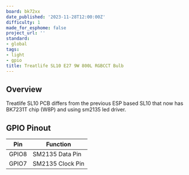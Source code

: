 ```yaml
---
board: bk72xx
date_published: '2023-11-28T12:00:00Z'
difficulty: 1
made_for_esphome: false
project_url: ''
standard:
- global
tags:
- light
- gpio
title: Treatlife SL10 E27 9W 800L RGBCCT Bulb
---
```


## Overview

Treatlife SL10 PCB differs from the previous ESP based SL10 that now has BK7231T chip (W8P) and using sm2135 led driver.

## GPIO Pinout

| Pin    | Function                           |
| ------ | ---------------------------------- |
| GPIO8  | SM2135 Data Pin  |
| GPIO7  | SM2135 Clock Pin          |